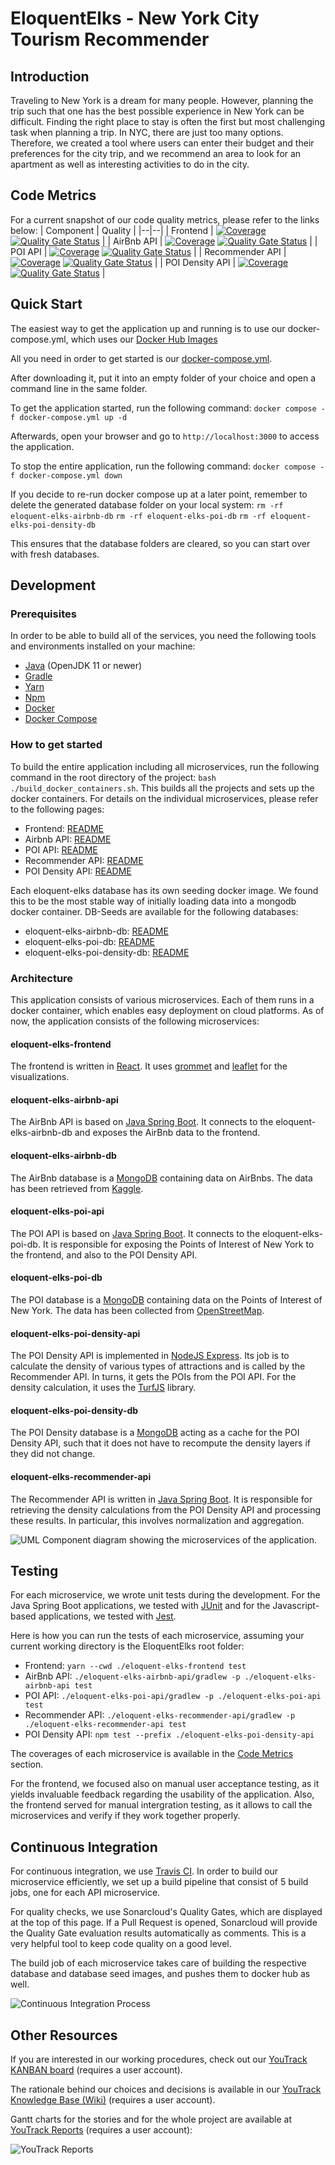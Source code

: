 

# EloquentElks - New York City Tourism Recommender 
## Introduction
Traveling to New York is a dream for many people. However, planning the trip such that one has the best possible experience in New York can be difficult. Finding the right place to stay is often the first but most challenging task when planning a trip. In NYC, there are just too many options. Therefore, we created a tool where users can enter their budget and their preferences for the city trip, and we recommend an area to look for an apartment as well as interesting activities to do in the city.

## Code Metrics
For a current snapshot of our code quality metrics, please refer to the links below:
| Component | Quality |
|--|--|
| Frontend | [![Coverage](https://sonarcloud.io/api/project_badges/measure?project=eloquent-elks_EloquentElks_Frontend&metric=coverage)](https://sonarcloud.io/dashboard?id=eloquent-elks_EloquentElks_Frontend) [![Quality Gate Status](https://sonarcloud.io/api/project_badges/measure?project=eloquent-elks_EloquentElks_Frontend&metric=alert_status)](https://sonarcloud.io/dashboard?id=eloquent-elks_EloquentElks_Frontend) |
| AirBnb API | [![Coverage](https://sonarcloud.io/api/project_badges/measure?project=eloquent-elks_EloquentElks_Airbnb_API&metric=coverage)](https://sonarcloud.io/dashboard?id=eloquent-elks_EloquentElks_Airbnb_API) [![Quality Gate Status](https://sonarcloud.io/api/project_badges/measure?project=eloquent-elks_EloquentElks_Airbnb_API&metric=alert_status)](https://sonarcloud.io/dashboard?id=eloquent-elks_EloquentElks_Airbnb_API) |
| POI API | [![Coverage](https://sonarcloud.io/api/project_badges/measure?project=eloquent-elks_EloquentElks_POI_API&metric=coverage)](https://sonarcloud.io/dashboard?id=eloquent-elks_EloquentElks_POI_API) [![Quality Gate Status](https://sonarcloud.io/api/project_badges/measure?project=eloquent-elks_EloquentElks_POI_API&metric=alert_status)](https://sonarcloud.io/dashboard?id=eloquent-elks_EloquentElks_POI_API)  |
| Recommender API | [![Coverage](https://sonarcloud.io/api/project_badges/measure?project=eloquent-elks_EloquentElks_Recommender_API&metric=coverage)](https://sonarcloud.io/dashboard?id=eloquent-elks_EloquentElks_Recommender_API) [![Quality Gate Status](https://sonarcloud.io/api/project_badges/measure?project=eloquent-elks_EloquentElks_Recommender_API&metric=alert_status)](https://sonarcloud.io/dashboard?id=eloquent-elks_EloquentElks_Recommender_API) |
| POI Density API | [![Coverage](https://sonarcloud.io/api/project_badges/measure?project=eloquent-elks_EloquentElks_poi_density_api&metric=coverage)](https://sonarcloud.io/dashboard?id=eloquent-elks_EloquentElks_poi_density_api) [![Quality Gate Status](https://sonarcloud.io/api/project_badges/measure?project=eloquent-elks_EloquentElks_poi_density_api&metric=alert_status)](https://sonarcloud.io/dashboard?id=eloquent-elks_EloquentElks_poi_density_api)  |

## Quick Start

The easiest way to get the application up and running is to use our docker-compose.yml, which uses our [Docker Hub Images](https://hub.docker.com/search?q=niels89%2Feloquent-elks&type=image)

All you need in order to get started is our [docker-compose.yml](./docker-compose.yml). 

After downloading it, put it into an empty folder of your choice and open a command line in the same folder.

To get the application started, run the following command:
`docker compose -f docker-compose.yml up -d`

Afterwards, open your browser and go to `http://localhost:3000` to access the application.

To stop the entire application, run the following command:
`docker compose -f docker-compose.yml down`

If you decide to re-run docker compose up at a later point, remember to delete the generated database folder on your local system:
`rm -rf eloquent-elks-airbnb-db`
`rm -rf eloquent-elks-poi-db`
`rm -rf eloquent-elks-poi-density-db`

This ensures that the database folders are cleared, so you can start over with fresh databases.

## Development
### Prerequisites
In order to be able to build all of the services, you need the following tools and environments installed on your machine:

 - [Java](https://openjdk.java.net/) (OpenJDK 11 or newer)
 - [Gradle](https://gradle.org/)
 - [Yarn](https://yarnpkg.com/) 
 - [Npm](https://yarnpkg.com/)
 - [Docker](https://www.docker.com/)
 - [Docker Compose](https://docs.docker.com/compose/) 

### How to get started
To build the entire application including all microservices, run the following command in the root directory of the project: `bash ./build_docker_containers.sh`. This builds all the projects and sets up the docker containers. For details on the individual microservices, please refer to the following pages:

 - Frontend: [README](./eloquent-elks-frontend/README.md)
 - Airbnb API: [README](./eloquent-elks-airbnb-api/README.md)
 - POI API: [README](./eloquent-elks-poi-api/README.md)
 - Recommender API: [README](./eloquent-elks-recommender-api/README.md)
 - POI Density API: [README](./eloquent-elks-poi-density-api/README.md)

Each eloquent-elks database has its own seeding docker image. We found this to be the most stable way of initially loading data into a mongodb docker container. DB-Seeds are available for the following databases:

 - eloquent-elks-airbnb-db: [README](./eloquent-elks-airbnb-db/README.md)
 - eloquent-elks-poi-db: [README](./eloquent-elks-poi-db/README.md)
 - eloquent-elks-poi-density-db: [README](./eloquent-elks-poi-density-db/README.md)

### Architecture
This application consists of various microservices. Each of them runs in a docker container, which enables easy deployment on cloud platforms. As of now, the application consists of the following microservices:
#### eloquent-elks-frontend
The frontend is written in [React](https://reactjs.org/). It uses [grommet](https://v2.grommet.io/) and [leaflet](https://leafletjs.com/) for the visualizations.
#### eloquent-elks-airbnb-api
 The AirBnb API is based on [Java Spring Boot](https://spring.io/projects/spring-boot). It connects to the eloquent-elks-airbnb-db and exposes the AirBnb data to the frontend.
#### eloquent-elks-airbnb-db
The AirBnb database is a [MongoDB](https://www.mongodb.com) containing data on AirBnbs. The data has been retrieved from [Kaggle](https://www.kaggle.com/dgomonov/new-york-city-airbnb-open-data).
#### eloquent-elks-poi-api
The POI API is based on [Java Spring Boot](https://spring.io/projects/spring-boot). It connects to the eloquent-elks-poi-db. It is responsible for exposing the Points of Interest of New York to the frontend, and also to the POI Density API.
#### eloquent-elks-poi-db
The POI database is a [MongoDB](https://www.mongodb.com) containing data on the Points of Interest of New York. The data has been collected from [OpenStreetMap](https://www.openstreetmap.org).
#### eloquent-elks-poi-density-api
The POI Density API is implemented in [NodeJS Express](https://expressjs.com). Its job is to calculate the density of various types of attractions and is called by the Recommender API. In turns, it gets the POIs from the POI API. For the density calculation, it uses the [TurfJS](https://turfjs.org/) library.
#### eloquent-elks-poi-density-db
The POI Density database is a [MongoDB](https://www.mongodb.com) acting as a cache for the POI Density API, such that it does not have to recompute the density layers if they did not change.
#### eloquent-elks-recommender-api
The Recommender API is written in [Java Spring Boot](https://spring.io/projects/spring-boot). It is responsible for retrieving the density calculations from the POI Density API and processing these results. In particular, this involves normalization and aggregation.

![UML Component diagram showing the microservices of the application.](docs/img/architecture.png)

## Testing
For each microservice, we wrote unit tests during the development. For the Java Spring Boot applications, we tested with [JUnit](https://junit.org/junit5/) and for the Javascript-based applications, we tested with [Jest](https://jestjs.io/).

Here is how you can run the tests of each microservice, assuming your current working directory is the EloquentElks root folder:

 - Frontend: `yarn --cwd ./eloquent-elks-frontend test`
 - AirBnb API: `./eloquent-elks-airbnb-api/gradlew -p ./eloquent-elks-airbnb-api test`
 - POI API: `./eloquent-elks-poi-api/gradlew -p ./eloquent-elks-poi-api test`
 - Recommender API: `./eloquent-elks-recommender-api/gradlew -p ./eloquent-elks-recommender-api test`
 - POI Density API: `npm test --prefix ./eloquent-elks-poi-density-api`

The coverages of each microservice is available in the [Code Metrics](#code-metrics) section.

For the frontend, we focused also on manual user acceptance testing, as it yields invaluable feedback regarding the usability of the application. Also, the frontend served for manual intergration testing, as it allows to call the microservices and verify if they work together properly.

## Continuous Integration

For continuous integration, we use [Travis CI](https://travis-ci.com/). In order to build our microservice efficiently, we set up a build pipeline that consist of 5 build jobs, one for each API microservice.

For quality checks, we use Sonarcloud's Quality Gates, which are displayed at the top of this page. If a Pull Request is opened, Sonarcloud will provide the Quality Gate evaluation results automatically as comments. This is a very helpful tool to keep code quality on a good level. 

The build job of each microservice takes care of building the respective database and database seed images, and pushes them to docker hub as well.

![Continuous Integration Process](docs/img/CICD.png)

## Other Resources
If you are interested in our working procedures, check out our [YouTrack KANBAN board](https://aseii-eloquentelks.myjetbrains.com/youtrack/agiles) (requires a user account).

The rationale behind our choices and decisions is available in our [YouTrack Knowledge Base (Wiki)](https://aseii-eloquentelks.myjetbrains.com/youtrack/articles/) (requires a user account).

Gantt charts for the stories and for the whole project are available at [YouTrack Reports](https://aseii-eloquentelks.myjetbrains.com/youtrack/reports) (requires a user account):

![YouTrack Reports](docs/img/report_instructions.png)
